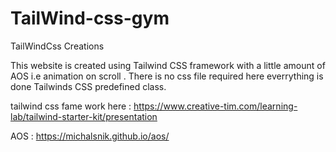 # TailWind-css-gym
TailWindCss Creations

This website is created using Tailwind CSS framework with a little amount of AOS i.e animation on scroll . There is no css file required here everrything is done 
Tailwinds CSS predefined class.


tailwind css fame work here : https://www.creative-tim.com/learning-lab/tailwind-starter-kit/presentation

AOS : https://michalsnik.github.io/aos/

 
